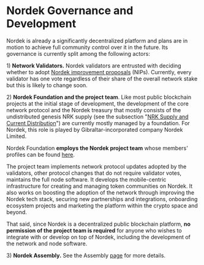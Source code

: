 # Nordek Governance and Development

Nordek is already a significantly decentralized platform and plans are in motion to achieve full community control over it in the future. Its governance is currently split among the following actors:

1\) **Network Validators.** Nordek validators are entrusted with deciding whether to adopt [Nordek improvement proposals](https://docs.nordekscan.com/general/fips) (NIPs). Currently, every validator has one vote regardless of their share of the overall network stake but this is likely to change soon.

2\) **Nordek Foundation and the project team**. Like most public blockchain projects at the initial stage of development, the development of the core network protocol and the Nordek treasury that mostly consists of the undistributed genesis NRK supply (see the subsection "[NRK Supply and Current Distribution](https://docs.nordekscan.com/general/fuse-token/fuse-supply-and-current-distribution)") are currently mostly managed by a foundation. For Nordek, this role is played by Gibraltar-incorporated company Nordek Limited.

Nordek Foundation **employs the Nordek project team** whose members' profiles can be found [here](https://nordekscan.com/about).

The project team implements network protocol updates adopted by the validators, other protocol changes that do not require validator votes, maintains the full node software. It develops the mobile-centric infrastructure for creating and managing token communities on Nordek. It also works on boosting the adoption of the network through improving the Nordek tech stack, securing new partnerships and integrations, onboarding ecosystem projects and marketing the platform within the crypto space and beyond.

That said, since Nordek is a decentralized public blockchain platform, **no permission of the project team is required** for anyone who wishes to integrate with or develop on top of Nordek, including the development of the network and node software.

3\) **Nordek Assembly.** See the Assembly [page](https://docs.nordekscan.com/general/fuse-governance/fuse-assembly) for more details.

